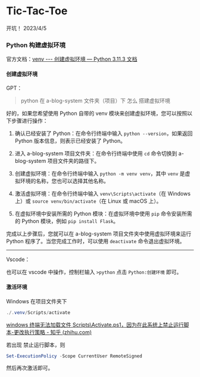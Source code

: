 # Tic-Tac-Toe

开坑！ 2023/4/5

### Python 构建虚拟环境

官方文档：[venv --- 创建虚拟环境 — Python 3.11.3 文档](https://docs.python.org/zh-cn/3/library/venv.html) 

#### 创建虚拟环境

GPT：

> python 在 a-blog-system 文件夹（项目）下 怎么 搭建虚拟环境

好的，如果您希望使用 Python 自带的 venv 模块来创建虚拟环境，您可以按照以下步骤进行操作：

1. 确认已经安装了 Python：在命令行终端中输入 `python --version`，如果返回 Python 版本信息，则表示已经安装了 Python。

2. 进入 a-blog-system 项目文件夹：在命令行终端中使用 `cd` 命令切换到 a-blog-system 项目文件夹的路径下。

3. 创建虚拟环境：在命令行终端中输入 `python -m venv venv`，其中 `venv` 是虚拟环境的名称，您也可以选择其他名称。

4. 激活虚拟环境：在命令行终端中输入 `venv\Scripts\activate`（在 Windows 上）或 `source venv/bin/activate`（在 Linux 或 macOS 上）。

5. 在虚拟环境中安装所需的 Python 模块：在虚拟环境中使用 `pip` 命令安装所需的 Python 模块，例如 `pip install Flask`。

完成以上步骤后，您就可以在 a-blog-system 项目文件夹中使用虚拟环境来运行 Python 程序了。当您完成工作时，可以使用 `deactivate` 命令退出虚拟环境。

---

Vscode：

也可以在 vscode 中操作，控制栏输入 `>python` 点击 `Python:创建环境` 即可。

#### 激活环境

Windows 在项目文件夹下

```powershell
./.venv/Scripts/activate
```

[windows 终端无法加载文件 Scripts\Activate.ps1，因为在此系统上禁止运行脚本-更改执行策略 - 知乎 (zhihu.com)](https://zhuanlan.zhihu.com/p/484073745) 

若出现 禁止运行脚本，则

```powershell
Set-ExecutionPolicy -Scope CurrentUser RemoteSigned
```

然后再次激活即可。
